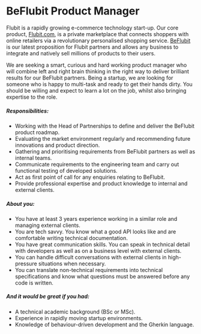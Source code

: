 BeFlubit Product Manager
===========================

Flubit is a rapidly growing e-commerce technology start-up. Our core product, [Flubit.com](https://flubit.com/), is a private marketplace that connects shoppers with online retailers via a revolutionary personalised shopping service. [BeFlubit](https://www.beflubit.com/) is our latest proposition for Flubit partners and allows any business to integrate and natively sell millions of products to their users.

We are seeking a smart, curious and hard working product manager who will combine left and right brain thinking in the right way to deliver brilliant results for our BeFlubit partners. Being a startup, we are looking for someone who is happy to multi-task and ready to get their hands dirty. You should be willing and expect to learn a lot on the job, whilst also bringing expertise to the role.

##### Responsibilities:
* Working with the Head of Partnerships to define and deliver the BeFlubit product roadmap.
* Evaluating the market environment regularly and recommending future innovations and product direction.
* Gathering and prioritising requirements from BeFlubit partners as well as internal teams.
* Communicate requirements to the engineering team and carry out functional testing of developed solutions.
* Act as first point of call for any enquiries relating to BeFlubit.
* Provide professional expertise and product knowledge to internal and external clients.

##### About you:
* You have at least 3 years experience working in a similar role and managing external clients.
* You are tech savvy. You know what a good API looks like and are comfortable writing technical documentation.
* You have great communication skills. You can speak in technical detail with developers as well as on a business level with external clients.
* You can handle difficult conversations with external clients in high-pressure situations when necessary.
* You can translate non-technical requirements into technical specifications and know what questions must be answered before any code is written.

##### And it would be great if you had:

* A technical academic background (BSc or MSc).
* Experience in rapidly moving startup environments.
* Knowledge of behaviour-driven development and the Gherkin language.
